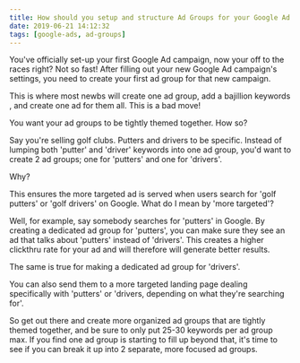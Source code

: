 ```yaml
---
title: How should you setup and structure Ad Groups for your Google Ad Campaign? Example provided.
date: 2019-06-21 14:12:32
tags: [google-ads, ad-groups]
---
```


You've officially set-up your first Google Ad campaign, now your off to the races right? Not so fast! After filling out your new Google Ad campaign's settings, you need to create your first ad group for that new campaign.

This is where most newbs will create one ad group, add a bajillion keywords , and create one ad for them all. This is a bad move!

You want your ad groups to be tightly themed together. How so?

Say you're selling golf clubs. Putters and drivers to be specific. Instead of lumping both 'putter' and 'driver' keywords into one ad group, you'd want to create 2 ad groups; one for 'putters' and one for 'drivers'.

Why?

This ensures the more targeted ad is served when users search for 'golf putters' or 'golf drivers' on Google. What do I mean by 'more targeted'? 

Well, for example, say somebody searches for 'putters' in Google. By creating a dedicated ad group for 'putters', you can make sure they see an ad that talks about 'putters' instead of 'drivers'. This creates a higher clickthru rate for your ad and will therefore will generate better results.

The same is true for making a dedicated ad group for 'drivers'.

You can also send them to a more targeted landing page dealing specifically with 'putters' or 'drivers, depending on what they're searching for'. 

So get out there and create more organized ad groups that are tightly themed together, and be sure to only put 25-30 keywords per ad group max. If you find one ad group is starting to fill up beyond that, it's time to see if you can break it up into 2 separate, more focused ad groups.